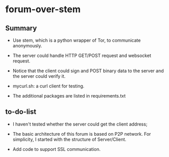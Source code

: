 # forum-over-stem

## Summary

* Use stem, which is a python wrapper of Tor, to communicate anonymously.

* The server could handle HTTP GET/POST request and websocket request.

* Notice that the client could sign and POST binary data to the server and the server could verify it. 

* mycurl.sh: a curl client for testing.

* The additional packages are listed in requirements.txt


## to-do-list
* I haven't tested whether the server could get the client address;

* The basic architecture of this forum is based on P2P network. For simplicity, I started with the structure of Server/Client.

* Add code to support SSL communication.

